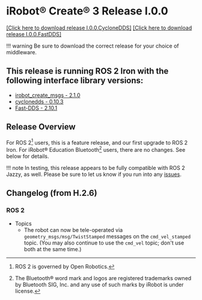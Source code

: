 # iRobot® Create® 3 Release I.0.0
[[Click here to download release I.0.0.CycloneDDS]](https://github.com/iRobotEducation/create3_docs/releases/download/I.0.0/Create3-I.0.0.CycloneDDS.swu)
[[Click here to download release I.0.0.FastDDS]](https://github.com/iRobotEducation/create3_docs/releases/download/I.0.0/Create3-I.0.0.FastDDS.swu)

!!! warning
    Be sure to download the correct release for your choice of middleware.

## This release is running ROS 2 Iron with the following interface library versions:

- [irobot_create_msgs - 2.1.0](https://github.com/iRobotEducation/irobot_create_msgs/tree/2.1.0)
- [cyclonedds - 0.10.3](https://github.com/eclipse-cyclonedds/cyclonedds/tree/0.10.3)
- [Fast-DDS - 2.10.1](https://github.com/eProsima/Fast-DDS/tree/2.10.1)

## Release Overview
For ROS 2[^1] users, this is a feature release, and our first upgrade to ROS 2 Iron.
For iRobot® Education Bluetooth[^2] users, there are no changes.
See below for details.

!!! note
    In testing, this release appears to be fully compatible with ROS 2 Jazzy, as well. Please be sure to let us know if you run into any [issues](https://github.com/iRobotEducation/create3_docs/issues).

## Changelog (from H.2.6)
### ROS 2
* Topics
    * The robot can now be tele-operated via `geometry_msgs/msg/TwistStamped` messages on the `cmd_vel_stamped` topic. (You may also continue to use the `cmd_vel` topic; don't use both at the same time.)


[^1]: ROS 2 is governed by Open Robotics.
[^2]: The Bluetooth® word mark and logos are registered trademarks owned by Bluetooth SIG, Inc. and any use of such marks by iRobot is under license.
[^3]: All other trademarks mentioned are the property of their respective owners.
